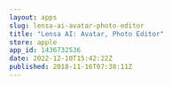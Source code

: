 ```yaml
---
layout: apps
slug: lensa-ai-avatar-photo-editor
title: "Lensa AI: Avatar, Photo Editor"
store: apple
app_id: 1436732536
date: 2022-12-10T15:42:22Z
published: 2018-11-16T07:38:11Z
---
```

